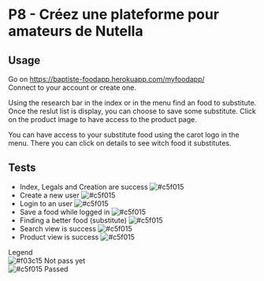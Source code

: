 # P8 - 	Créez une plateforme pour amateurs de Nutella


## Usage
Go on https://baptiste-foodapp.herokuapp.com/myfoodapp/  
Connect to your account or create one.

Using the research bar in the index or in the menu find an food to substitute.
Once the reslut list is display, you can choose to save some substitute.
Click on the product image to have access to the product page.

You can have access to your substitute food using the carot logo in the menu.
There you can click on details to see witch food it substitutes.

## Tests
  * Index, Legals and Creation are success ![#c5f015](https://placehold.it/15/c5f015/000000?text=+)
  * Create a new user ![#c5f015](https://placehold.it/15/c5f015/000000?text=+)
  * Login to an user ![#c5f015](https://placehold.it/15/c5f015/000000?text=+)
  * Save a food while logged in ![#c5f015](https://placehold.it/15/c5f015/000000?text=+)
  * Finding a better food (substitute) ![#c5f015](https://placehold.it/15/c5f015/000000?text=+)
  * Search view is success ![#c5f015](https://placehold.it/15/c5f015/000000?text=+)
  * Product view is success ![#c5f015](https://placehold.it/15/c5f015/000000?text=+)
    
Legend  
![#f03c15](https://placehold.it/15/f03c15/000000?text=+) Not pass yet  
![#c5f015](https://placehold.it/15/c5f015/000000?text=+) Passed
